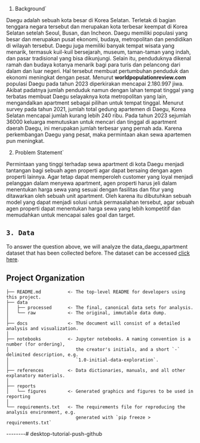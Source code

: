 1. Background`

Daegu adalah sebuah kota besar di Korea Selatan. Terletak di bagian tenggara negara tersebut dan merupakan kota terbesar keempat di Korea Selatan setelah Seoul, Busan, dan Incheon. Daegu memiliki populasi yang besar dan merupakan pusat ekonomi, budaya, metropolitan dan pendidikan di wilayah tersebut. Daegu juga memiliki banyak tempat wisata yang menarik, termasuk kuil-kuil bersejarah, museum, taman-taman yang indah, dan pasar tradisional yang bisa dikunjungi. Selain itu, penduduknya dikenal ramah dan budaya kotanya menarik bagi para turis dan pelancong dari dalam dan luar negeri. Hal tersebut membuat pertumbuhan penduduk dan ekonomi meningkat dengan pesat. Menurut **worldpopulationreview.com** populasi Daegu pada tahun 2023 diperkirakan mencapai 2.180.997 jiwa. Akibat padatnya jumlah penduduk namun dengan lahan tempat tinggal yang terbatas membuat Daegu selayaknya kota metropolitan yang lain, mengandalkan apartment sebagai pilihan untuk tempat tinggal. Menurut survey pada tahun 2021, jumlah total gedung apartemen di Daegu, Korea Selatan mencapai jumlah kurang lebih 240 ribu. Pada tahun 2023 sejumlah 36000 keluarga memutuskan untuk mencari dan tinggal di apartment daerah Daegu, ini merupakan jumlah terbesar yang pernah ada. Karena perkembangan Daegu yang pesat, maka permintaan akan sewa apartemen pun meningkat.

2. Problem Statement`

Permintaan yang tinggi terhadap sewa apartment di kota Daegu menjadi tantangan bagi sebuah agen properti agar dapat bersaing dengan agen properti lainnya. Agar tetap dapat memperoleh customer yang loyal menjadi pelanggan dalam menyewa apartment, agen properti harus jeli dalam menentukan harga sewa yang sesuai dengan fasilitas dan fitur yang ditawarkan oleh sebuah unit apartment. Oleh karena itu dibutuhkan sebuah model yang dapat menjadi solusi untuk permasalahan tersebut, agar sebuah agen properti dapat menentukan harga sewa yang lebih kompetitif dan memudahkan untuk mencapai sales goal dan target.  



## `3. Data`

To answer the question above, we will analyze the data_daegu_apartment dataset that has been collected before. The dataset can be accessed [click here](https://drive.google.com/drive/folders/1fmkyfjrzuJNaH02sXhp5vUxqum9bH0Fx).

Project Organization
------------

    ├── README.md          <- The top-level README for developers using this project.
    ├── data
    │   ├── processed      <- The final, canonical data sets for analysis.
    │   └── raw            <- The original, immutable data dump.
    │
    ├── docs               <- The document will consist of a detailed analysis and visualization.
    │
    ├── notebooks          <- Jupyter notebooks. A naming convention is a number (for ordering),
    │                         the creator's initials, and a short `-` delimited description, e.g.
    │                         `1.0-initial-data-exploration`.
    │
    ├── references         <- Data dictionaries, manuals, and all other explanatory materials.
    │
    ├── reports            
    │   └── figures        <- Generated graphics and figures to be used in reporting
    │
    └── requirements.txt   <- The requirements file for reproducing the analysis environment, e.g.
                              generated with `pip freeze > requirements.txt`

--------#   d e s k t o p - t u t o r i a l - p u s h - g i t h u b  
 